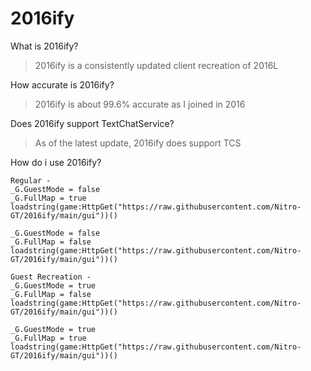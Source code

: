 # 2016ify
What is 2016ify?
> 2016ify is a consistently updated client recreation of 2016L

How accurate is 2016ify?
> 2016ify is about 99.6% accurate as I joined in 2016

Does 2016ify support TextChatService?
> As of the latest update, 2016ify does support TCS

How do i use 2016ify?
```
Regular -
_G.GuestMode = false
_G.FullMap = true
loadstring(game:HttpGet("https://raw.githubusercontent.com/Nitro-GT/2016ify/main/gui"))()

_G.GuestMode = false
_G.FullMap = false
loadstring(game:HttpGet("https://raw.githubusercontent.com/Nitro-GT/2016ify/main/gui"))()

Guest Recreation -
_G.GuestMode = true
_G.FullMap = false
loadstring(game:HttpGet("https://raw.githubusercontent.com/Nitro-GT/2016ify/main/gui"))()

_G.GuestMode = true
_G.FullMap = true
loadstring(game:HttpGet("https://raw.githubusercontent.com/Nitro-GT/2016ify/main/gui"))()
